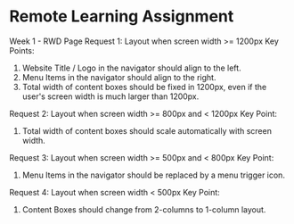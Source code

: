 # Remote Learning Assignment

Week 1 - RWD Page
Request 1: Layout when screen width >= 1200px
Key Points:
  1. Website Title / Logo in the navigator should align to the left.
  2. Menu Items in the navigator should align to the right.
  3. Total width of content boxes should be fixed in 1200px, even if the user's screen
     width is much larger than 1200px.
   
Request 2: Layout when screen width >= 800px and < 1200px
Key Point:
  1. Total width of content boxes should scale automatically with screen width.

Request 3: Layout when screen width >= 500px and < 800px
Key Point:
  1. Menu Items in the navigator should be replaced by a menu trigger icon.

Request 4: Layout when screen width < 500px
Key Point:
  1. Content Boxes should change from 2-columns to 1-column layout.
